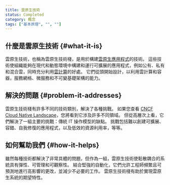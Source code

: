 ```yaml
---
title: 雲原生技術
status: Completed
category: 概念
tags: ["基本原理", "", ""]
---
```


## 什麼是雲原生技術 {#what-it-is}

雲原生技術，也稱為雲原生技術棧，是用於構建[雲原生應用程式](/zh-tw/cloud-native-apps/)的技術。 
這些技術使組織能夠在現代和動態環境中構建和運行可擴展的應用程式，例如公有、私有和混合雲，同時充分利用[雲計算](/zh-tw/cloud-computing/)的好處。
它們從頭開始設計，以利用雲計算和容器，服務網格、微服務和不可變基礎架構的能力。

## 解決的問題 {#problem-it-addresses}

雲原生技術棧有許多不同的技術類別，解決了各種挑戰。 
如果您查看 [CNCF Cloud Native Landscape](https://landscape.cncf.io/)，您將看到它涉及許多不同領域。 
但從高層次上看，它們解決了一組主要的挑戰：傳統 IT 操作模型的缺點。 
挑戰包括難以創建可擴展、容錯、自我修復的應用程式，以及低效的資源利用率，等等。

## 如何幫助我們 {#how-it-helps}

雖然每種技術都解決了非常具體的問題，但作為一組，雲原生技術使鬆散耦合的系統具有彈性、可管理和可觀察性。 
結合堅強的自動化，它們允許工程師頻繁且可預測地進行高影響的更改，並減少不必要的工作。 
雲原生技術棧有助於實現雲原生系統的期望特性。 
